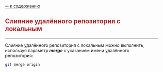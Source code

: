 [&#8678; к содержанию](readme.md)

<span style="color:brown">Слияние удалённого репозитория с локальным</span>
--
---
Слияние удалённого репозитория с локальным можно выполнить, используя параметр _**merge**_ с указанием имени удалённого репозитория:

```bash
git merge origin
```
